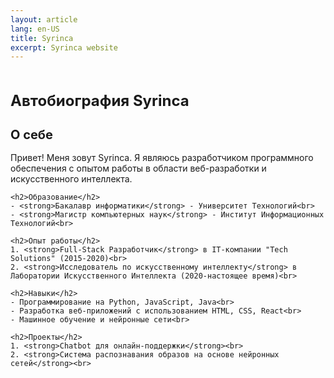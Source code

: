 ```yaml
---
layout: article
lang: en-US
title: Syrinca
excerpt: Syrinca website
---
```


<style>
  .container {
    text-align: center;
    display: flex;
    justify-content: center;
  }

  .content {
    max-width: 800px;
    text-align: left;
  }

  h1 {
    font-size: 24px;
    font-weight: bold;
  }

  h2 {
    font-size: 20px;
    font-weight: bold;
  }
</style>

<div class="container">
  <div class="content">
    <h1>Автобиография Syrinca</h1>
    <h2>О себе</h2>
    Привет! Меня зовут Syrinca. Я являюсь разработчиком программного обеспечения с опытом работы в области веб-разработки и искусственного интеллекта.
    
    <h2>Образование</h2>
    - <strong>Бакалавр информатики</strong> - Университет Технологий<br>
    - <strong>Магистр компьютерных наук</strong> - Институт Информационных Технологий<br>
    
    <h2>Опыт работы</h2>
    1. <strong>Full-Stack Разработчик</strong> в IT-компании "Tech Solutions" (2015-2020)<br>
    2. <strong>Исследователь по искусственному интеллекту</strong> в Лаборатории Искусственного Интеллекта (2020-настоящее время)<br>
    
    <h2>Навыки</h2>
    - Программирование на Python, JavaScript, Java<br>
    - Разработка веб-приложений с использованием HTML, CSS, React<br>
    - Машинное обучение и нейронные сети<br>
    
    <h2>Проекты</h2>
    1. <strong>Chatbot для онлайн-поддержки</strong><br>
    2. <strong>Система распознавания образов на основе нейронных сетей</strong><br>
  </div>
</div>

